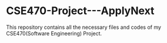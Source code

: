 # CSE470-Project---ApplyNext
This repository contains all the necessary files and codes of my CSE470(Software Engineering) Project.
